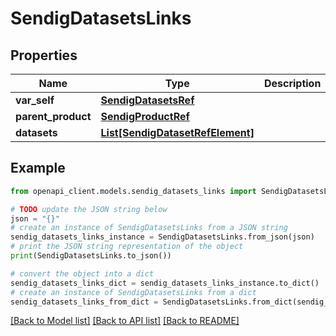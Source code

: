 # SendigDatasetsLinks


## Properties

Name | Type | Description | Notes
------------ | ------------- | ------------- | -------------
**var_self** | [**SendigDatasetsRef**](SendigDatasetsRef.md) |  | [optional] 
**parent_product** | [**SendigProductRef**](SendigProductRef.md) |  | [optional] 
**datasets** | [**List[SendigDatasetRefElement]**](SendigDatasetRefElement.md) |  | [optional] 

## Example

```python
from openapi_client.models.sendig_datasets_links import SendigDatasetsLinks

# TODO update the JSON string below
json = "{}"
# create an instance of SendigDatasetsLinks from a JSON string
sendig_datasets_links_instance = SendigDatasetsLinks.from_json(json)
# print the JSON string representation of the object
print(SendigDatasetsLinks.to_json())

# convert the object into a dict
sendig_datasets_links_dict = sendig_datasets_links_instance.to_dict()
# create an instance of SendigDatasetsLinks from a dict
sendig_datasets_links_from_dict = SendigDatasetsLinks.from_dict(sendig_datasets_links_dict)
```
[[Back to Model list]](../README.md#documentation-for-models) [[Back to API list]](../README.md#documentation-for-api-endpoints) [[Back to README]](../README.md)


